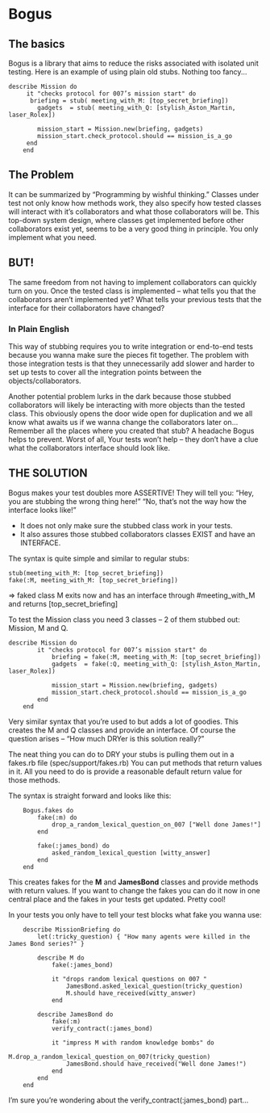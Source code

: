 # Bogus
## The basics

Bogus is a library that aims to reduce the risks associated with isolated unit testing.
Here is an example of using plain old stubs. Nothing too fancy...

    describe Mission do
		 it "checks protocol for 007’s mission start" do
		  briefing = stub( meeting_with_M: [top_secret_briefing]) 
			gadgets  = stub( meeting_with_Q: [stylish_Aston_Martin, laser_Rolex])

			mission_start = Mission.new(briefing, gadgets)
			mission_start.check_protocol.should == mission_is_a_go
		 end
		end

## The Problem
It can be summarized by “Programming by wishful thinking.”
Classes under test not only know how methods work, they also specify how tested classes will interact with it’s collaborators and what those collaborators will be. This top-down system design, where classes get implemented before other collaborators exist yet, seems to be a very good thing in principle. You only implement what you need.

## BUT!
The same freedom from not having to implement collaborators can quickly turn on you.
Once the tested class is implemented – what tells you that the collaborators aren’t implemented yet? What tells your previous tests that the interface for their collaborators have changed?
### In Plain English
This way of stubbing requires you to write integration or end-to-end tests because you wanna make sure the pieces fit together. The problem with those integration tests is that they unnecessarily add slower and harder to set up tests to cover all the integration points between the objects/collaborators.

Another potential problem lurks in the dark because those stubbed collaborators will likely be interacting with more objects than the tested class. This obviously opens the door wide open for duplication and we all know what awaits us if we wanna change the collaborators later on... Remember all the places where you created that stub? A headache Bogus helps to prevent. Worst of all, Your tests won’t help – they don’t have a clue what the collaborators interface should look like.

## THE SOLUTION
Bogus makes your test doubles more ASSERTIVE!
They will tell you:
“Hey, you are stubbing the wrong thing here!”
“No, that’s not the way how the interface looks like!”

* It does not only make sure the stubbed class work in your tests.
* It also assures those stubbed collaborators classes EXIST and have an INTERFACE.

The syntax is quite simple and similar to regular stubs:

    stub(meeting_with_M: [top_secret_briefing])
    fake(:M, meeting_with_M: [top_secret_briefing])
		
=> faked class M exits now and has an interface through #meeting_with_M and returns [top_secret_briefing]

To test the Mission class you need 3 classes – 2 of them stubbed out:
Mission, M and Q.

    describe Mission do
			it "checks protocol for 007’s mission start" do
				briefing = fake(:M, meeting_with_M: [top_secret_briefing])
				gadgets  = fake(:Q, meeting_with_Q: [stylish_Aston_Martin, laser_Rolex])

				mission_start = Mission.new(briefing, gadgets)
				mission_start.check_protocol.should == mission_is_a_go
			end
		end

Very similar syntax that you’re used to but adds a lot of goodies.
This creates the M and Q classes and provide an interface. 
Of course the question arises – “How much DRYer is this solution really?”


The neat thing you can do to DRY your stubs is pulling them out in a fakes.rb file (spec/support/fakes.rb) You can put methods that return values in it. All you need to do is provide a reasonable default return value for those methods.

The syntax is straight forward and looks like this:

		Bogus.fakes do
			fake(:m) do
				drop_a_random_lexical_question_on_007 ["Well done James!"]
			end

			fake(:james_bond) do
				asked_random_lexical_question [witty_answer]
			end
		end
	
This creates fakes for the **M** and **JamesBond** classes and provide methods with return values. If you want to change the fakes you can do it now in one central place and the fakes in your tests get updated. Pretty cool! 

In your tests you only have to tell your test blocks what fake you wanna use:

		describe MissionBriefing do
			let(:tricky_question) { "How many agents were killed in the James Bond series?" }

			describe M do
				fake(:james_bond)

				it "drops random lexical questions on 007 "
					JamesBond.asked_lexical_question(tricky_question)			
					M.should have_received(witty_answer)
				end

			describe JamesBond do
				fake(:m)
				verify_contract(:james_bond)

				it "impress M with random knowledge bombs" do
					M.drop_a_random_lexical_question_on_007(tricky_question)
					JamesBond.should have_received("Well done James!")
				end
			end
		end

I’m sure you’re wondering about the    verify_contract(:james_bond) part...
